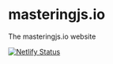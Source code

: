 # masteringjs.io
The masteringjs.io website

[![Netlify Status](https://api.netlify.com/api/v1/badges/cf718c64-416c-4797-907a-34af6cd424c6/deploy-status)](https://app.netlify.com/sites/blissful-borg-8305c0/deploys)
